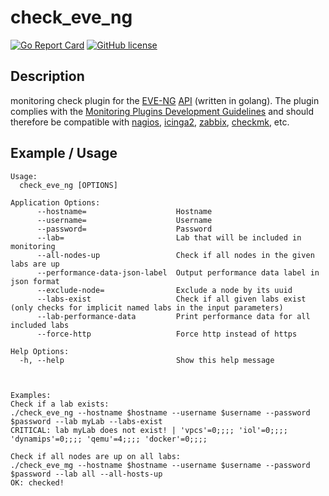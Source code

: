 # check_eve_ng
[![Go Report Card](https://goreportcard.com/badge/github.com/inexio/check_eve_ng)](https://goreportcard.com/report/github.com/inexio/check_eve_ng)
[![GitHub license](https://img.shields.io/badge/license-BSD-blue.svg)](https://github.com/inexio/check_eve_ng/blob/master/LICENSE)

## Description
monitoring check plugin for the [EVE-NG](https://www.eve-ng.net/) [API](https://www.eve-ng.net/index.php/documentation/howtos/how-to-eve-ng-api/) (written in golang). The plugin complies with the [Monitoring Plugins Development Guidelines](https://www.monitoring-plugins.org/doc/guidelines.html) and should therefore be compatible with [nagios](https://www.nagios.org/), [icinga2](https://icinga.com/), [zabbix](https://www.zabbix.com/), [checkmk](https://checkmk.com/), etc.

## Example / Usage

	Usage:
	  check_eve_ng [OPTIONS]

	Application Options:
	      --hostname=                    Hostname
	      --username=                    Username
	      --password=                    Password
	      --lab=                         Lab that will be included in monitoring
	      --all-nodes-up                 Check if all nodes in the given labs are up
	      --performance-data-json-label  Output performance data label in json format
	      --exclude-node=                Exclude a node by its uuid
	      --labs-exist                   Check if all given labs exist (only checks for implicit named labs in the input parameters)
	      --lab-performance-data         Print performance data for all included labs
	      --force-http                   Force http instead of https

	Help Options:
	  -h, --help                         Show this help message
	
	
	
	Examples:
	Check if a lab exists:
	./check_eve_ng --hostname $hostname --username $username --password $password --lab myLab --labs-exist 
	CRITICAL: lab myLab does not exist! | 'vpcs'=0;;;; 'iol'=0;;;; 'dynamips'=0;;;; 'qemu'=4;;;; 'docker'=0;;;;

	Check if all nodes are up on all labs:
	./check_eve_mg --hostname $hostname --username $username --password $password --lab all --all-hosts-up
	OK: checked!
